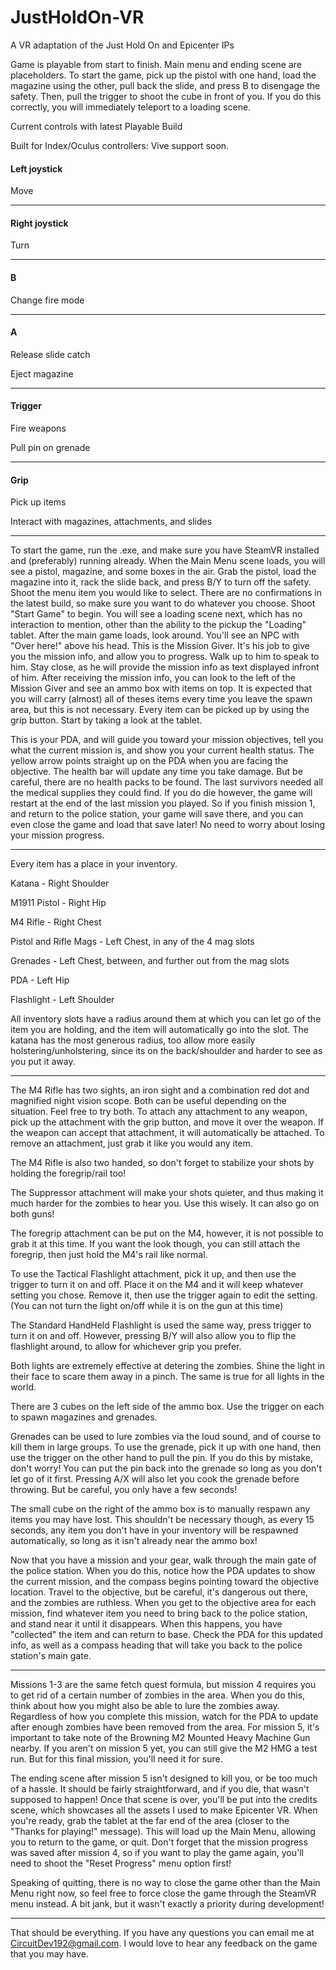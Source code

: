 # JustHoldOn-VR
 A VR adaptation of the Just Hold On and Epicenter IPs

Game is playable from start to finish. Main menu and ending scene are placeholders.
To start the game, pick up the pistol with one hand, load the magazine using the other, pull back the slide, and press B to disengage the safety. Then, pull the trigger to shoot the cube in front of you. If you do this correctly, you will immediately teleport to a loading scene.


Current controls with latest Playable Build

Built for Index/Oculus controllers:
Vive support soon.

#### Left joystick
Move

------------


#### Right joystick
Turn

------------


#### B
Change fire mode

------------


#### A
Release slide catch

Eject magazine

------------


#### Trigger
Fire weapons

Pull pin on grenade

------------


#### Grip
Pick up items

Interact with magazines, attachments, and slides

------------

To start the game, run the .exe, and make sure you have SteamVR installed and (preferably) running already. When the Main Menu scene loads, you will see a pistol, magazine, and some boxes in the air. Grab the pistol, load the magazine into it, rack the slide back, and press B/Y to turn off the safety. Shoot the menu item you would like to select. There are no confirmations in the latest build, so make sure you want to do whatever you choose. Shoot "Start Game" to begin. You will see a loading scene next, which has no interaction to mention, other than the ability to the pickup the "Loading" tablet. 
After the main game loads, look around. You'll see an NPC with "Over here!" above his head. This is the Mission Giver. It's his job to give you the mission info, and allow you to progress. Walk up to him to speak to him. Stay close, as he will provide the mission info as text displayed infront of him. After receiving the mission info, you can look to the left of the Mission Giver and see an ammo box with items on top. It is expected that you will carry (almost) all of theses items every time you leave the spawn area, but this is not necessary. Every item can be picked up by using the grip button. Start by taking a look at the tablet. 

This is your PDA, and will guide you toward your mission objectives, tell you what the current mission is, and show you your current health status. The yellow arrow points straight up on the PDA when you are facing the objective. The health bar will update any time you take damage. But be careful, there are no health packs to be found. The last survivors needed all the medical supplies they could find. If you do die however, the game will restart at the end of the last mission you played. So if you finish mission 1, and return to the police station, your game will save there, and you can even close the game and load that save later! No need to worry about losing your mission progress. 

------------

Every item has a place in your inventory. 

Katana - Right Shoulder

M1911 Pistol - Right Hip

M4 Rifle - Right Chest

Pistol and Rifle Mags - Left Chest, in any of the 4 mag slots

Grenades - Left Chest, between, and further out from the mag slots

PDA - Left Hip

Flashlight - Left Shoulder

All inventory slots have a radius around them at which you can let go of the item you are holding, and the item will automatically go into the slot. The katana has the most generous radius, too allow more easily holstering/unholstering, since its on the back/shoulder and harder to see as you put it away. 

------------

The M4 Rifle has two sights, an iron sight and a combination red dot and magnified night vision scope. Both can be useful depending on the situation. Feel free to try both. To attach any attachment to any weapon, pick up the attachment with the grip button, and move it over the weapon. If the weapon can accept that attachment, it will automatically be attached. To remove an attachment, just grab it like you would any item. 

The M4 Rifle is also two handed, so don't forget to stabilize your shots by holding the foregrip/rail too!

The Suppressor attachment will make your shots quieter, and thus making it much harder for the zombies to hear you. Use this wisely. It can also go on both guns!

The foregrip attachment can be put on the M4, however, it is not possible to grab it at this time. If you want the look though, you can still attach the foregrip, then just hold the M4's rail like normal. 

To use the Tactical Flashlight attachment, pick it up, and then use the trigger to turn it on and off. Place it on the M4 and it will keep whatever setting you chose. Remove it, then use the trigger again to edit the setting. (You can not turn the light on/off while it is on the gun at this time)

The Standard HandHeld Flashlight is used the same way, press trigger to turn it on and off. However, pressing B/Y will also allow you to flip the flashlight around, to allow for whichever grip you prefer. 

Both lights are extremely effective at detering the zombies. Shine the light in their face to scare them away in a pinch. The same is true for all lights in the world. 

There are 3 cubes on the left side of the ammo box. Use the trigger on each to spawn magazines and grenades.

Grenades can be used to lure zombies via the loud sound, and of course to kill them in large groups. To use the grenade, pick it up with one hand, then use the trigger on the other hand to pull the pin. If you do this by mistake, don't worry! You can put the pin back into the grenade so long as you don't let go of it first. Pressing A/X will also let you cook the grenade before throwing. But be careful, you only have a few seconds!

The small cube on the right of the ammo box is to manually respawn any items you may have lost. This shouldn't be necessary though, as every 15 seconds, any item you don't have in your inventory will be respawned automatically, so long as it isn't already near the ammo box!

Now that you have a mission and your gear, walk through the main gate of the police station. When you do this, notice how the PDA updates to show the current mission, and the compass begins pointing toward the objective location. Travel to the objective, but be careful, it's dangerous out there, and the zombies are ruthless. When you get to the objective area for each mission, find whatever item you need to bring back to the police station, and stand near it until it disappears. When this happens, you have "collected" the item and can return to base. Check the PDA for this updated info, as well as a compass heading that will take you back to the police station's main gate.

------------

Missions 1-3 are the same fetch quest formula, but mission 4 requires you to get rid of a certain number of zombies in the area. When you do this, think about how you might also be able to lure the zombies away. Regardless of how you complete this mission, watch for the PDA to update after enough zombies have been removed from the area. For mission 5, it's important to take note of the Browning M2 Mounted Heavy Machine Gun nearby. If you aren't on mission 5 yet, you can still give the M2 HMG a test run. But for this final mission, you'll need it for sure. 

The ending scene after mission 5 isn't designed to kill you, or be too much of a hassle. It should be fairly straightforward, and if you die, that wasn't supposed to happen! Once that scene is over, you'll be put into the credits scene, which showcases all the assets I used to make Epicenter VR. When you're ready, grab the tablet at the far end of the area (closer to the "Thanks for playing!" message). This will load up the Main Menu, allowing you to return to the game, or quit. Don't forget that the mission progress was saved after mission 4, so if you want to play the game again, you'll need to shoot the "Reset Progress" menu option first!

Speaking of quitting, there is no way to close the game other than the Main Menu right now, so feel free to force close the game through the SteamVR menu instead. A bit jank, but it wasn't exactly a priority during development!

------------

That should be everything. If you have any questions you can email me at CircuitDev192@gmail.com. I would love to hear any feedback on the game that you may have. 
